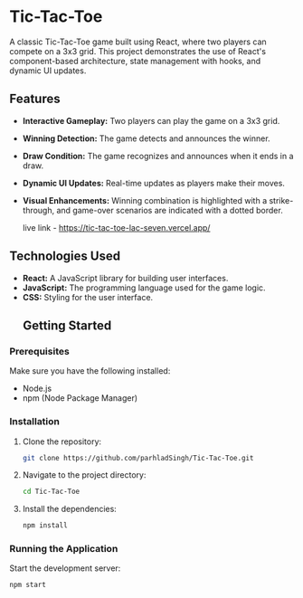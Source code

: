 # Tic-Tac-Toe
A classic Tic-Tac-Toe game built using React, where two players can compete on a 3x3 grid. This project demonstrates the use of React's component-based architecture, state management with hooks, and dynamic UI updates.

## Features

- **Interactive Gameplay:** Two players can play the game on a 3x3 grid.
- **Winning Detection:** The game detects and announces the winner.
- **Draw Condition:** The game recognizes and announces when it ends in a draw.
- **Dynamic UI Updates:** Real-time updates as players make their moves.
- **Visual Enhancements:** Winning combination is highlighted with a strike-through, and game-over scenarios are indicated with a dotted border.

  live link - https://tic-tac-toe-lac-seven.vercel.app/

## Technologies Used

- **React:** A JavaScript library for building user interfaces.
- **JavaScript:** The programming language used for the game logic.
- **CSS:** Styling for the user interface.
  ## Getting Started

### Prerequisites

Make sure you have the following installed:

- Node.js
- npm (Node Package Manager)

### Installation

1. Clone the repository:

    ```bash
    git clone https://github.com/parhladSingh/Tic-Tac-Toe.git
    ```

2. Navigate to the project directory:

    ```bash
    cd Tic-Tac-Toe
    ```

3. Install the dependencies:

    ```bash
    npm install
    ```

### Running the Application

Start the development server:

```bash
npm start
```

